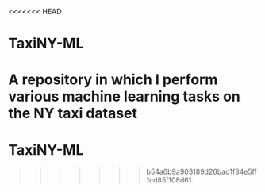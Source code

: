 <<<<<<< HEAD
# TaxiNY-ML
A repository in which I perform various machine learning tasks on the NY taxi dataset
=======
# TaxiNY-ML
>>>>>>> b54a6b9a903189d26bad1f84e5ff1cd85f108d61

